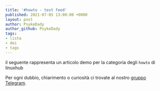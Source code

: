 ```yaml
---
title: '#howto - test feed' 
published: 2021-07-05 13:00:00 +0000
layout: post 
author: PsykeDady
author_github: PsykeDady 
tags: 
- lista 
- dei 
- tags 
---
```




il seguente rappresenta un articolo demo per la categoria degli `howto` di linuxhub



Per ogni dubbio, chiarimento o curiosità ci trovate al nostro [gruppo Telegram](https://t.me/linuxpeople).
